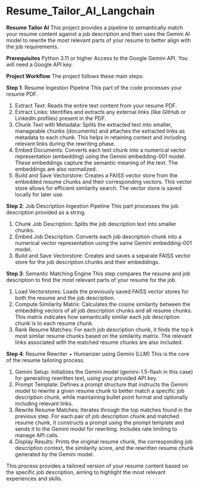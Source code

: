 # Resume_Tailor_AI_Langchain

**Resume Tailor AI**
This project provides a pipeline to semantically match your resume content against a job description and then uses the Gemini AI model to rewrite the most relevant parts of your resume to better align with the job requirements.

**Prerequisites**
  Python 3.11 or higher
  Access to the Google Gemini API. You will need a Google API key.

**Project Workflow**
The project follows these main steps:

**Step 1**: Resume Ingestion Pipeline
This part of the code processes your resume PDF.

  1. Extract Text: Reads the entire text content from your resume PDF.
  2. Extract Links: Identifies and extracts any external links (like GitHub or LinkedIn profiles) present in the PDF.
  3. Chunk Text with Metadata: Splits the extracted text into smaller, manageable chunks (documents) and attaches the extracted links as metadata to each chunk. This helps in retaining context and including relevant links during the rewriting phase.
  4. Embed Documents: Converts each text chunk into a numerical vector representation (embedding) using the Gemini embedding-001 model. These embeddings capture the semantic meaning of the text. The embeddings are also normalized.
  5. Build and Save Vectorstore: Creates a FAISS vector store from the embedded resume chunks and their corresponding vectors. This vector store allows for efficient similarity search. The vector store is saved locally for later use.

**Step 2**: Job Description Ingestion Pipeline
This part processes the job description provided as a string.

  1. Chunk Job Description: Splits the job description text into smaller chunks.
  2. Embed Job Description: Converts each job description chunk into a numerical vector representation using the same Gemini embedding-001 model.
  3. Build and Save Vectorstore: Creates and saves a separate FAISS vector store for the job description chunks and their embeddings.

**Step 3**: Semantic Matching Engine
This step compares the resume and job description to find the most relevant parts of your resume for the job.

  1. Load Vectorstores: Loads the previously saved FAISS vector stores for both the resume and the job description.
  2. Compute Similarity Matrix: Calculates the cosine similarity between the embedding vectors of all job description chunks and all resume chunks. This matrix indicates how semantically similar each job description chunk is to each resume chunk.
  3. Rank Resume Matches: For each job description chunk, it finds the top k most similar resume chunks based on the similarity matrix. The relevant links associated with the matched resume chunks are also included.

**Step 4**: Resume Rewriter + Humanizer using Gemini (LLM)
This is the core of the resume tailoring process.

  1. Gemini Setup: Initializes the Gemini model (gemini-1.5-flash in this case) for generating rewritten text, using your provided API key.
  2. Prompt Template: Defines a prompt structure that instructs the Gemini model to rewrite a given resume chunk to better match a specific job description chunk, while maintaining bullet point format and optionally including relevant links.
  3. Rewrite Resume Matches: Iterates through the top matches found in the previous step. For each pair of job description chunk and matched resume chunk, it constructs a prompt using the prompt template and sends it to the Gemini model for rewriting. Includes rate limiting to manage API calls.
  4. Display Results: Prints the original resume chunk, the corresponding job description context, the similarity score, and the rewritten resume chunk generated by the Gemini model.

This process provides a tailored version of your resume content based on the specific job description, aiming to highlight the most relevant experiences and skills.
